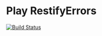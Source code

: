 Play RestifyErrors
==============
[![Build Status](https://travis-ci.org/rutvijkumarshah/restify_errors.svg?branch=master)](https://travis-ci.org/rutvijkumarshah/restify_errors)


